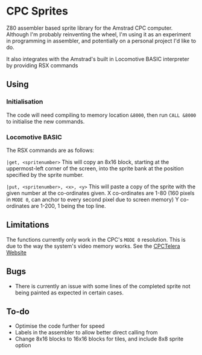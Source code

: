 # CPC Sprites
Z80 assembler based sprite library for the Amstrad CPC computer. Although I'm probably reinventing the wheel, I'm using it as an experiment in programming in assembler, and potentially on a personal project I'd like to do.

It also integrates with the Amstrad's built in Locomotive BASIC interpreter by providing RSX commands

## Using
### Initialisation
The code will need compiling to memory location `&8000`, then run `CALL &8000` to initialise the new commands.

### Locomotive BASIC
The RSX commands are as follows:

`|get, <spritenumber>`
This will copy an 8x16 block, starting at the uppermost-left corner of the screen, into the sprite bank at the position specified by the sprite number.

`|put, <spritenumber>, <x>, <y>`
This will paste a copy of the sprite with the given number at the co-ordinates given. X co-ordinates are 1-80 (160 pixels in `MODE 0`, can anchor to every second pixel due to screen memory) Y co-ordinates are 1-200, 1 being the top line.

## Limitations
The functions currently only work in the CPC's `MODE 0` resolution. This is due to the way the system's video memory works. See the [CPCTelera Website](http://lronaldo.github.io/cpctelera/files/sprites/cpct_drawSprite-asm.html)

## Bugs
* There is currently an issue with some lines of the completed sprite not being painted as expected in certain cases.

## To-do
* Optimise the code further for speed
* Labels in the assembler to allow better direct calling from 
* Change 8x16 blocks to 16x16 blocks for tiles, and include 8x8 sprite option